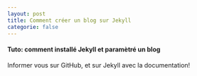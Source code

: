 ```yaml
---
layout: post
title: Comment créer un blog sur Jekyll
categorie: false
---
```


#### Tuto: comment installé Jekyll et paramètré un blog
Informer vous sur GitHub, et sur Jekyll avec la documentation!
